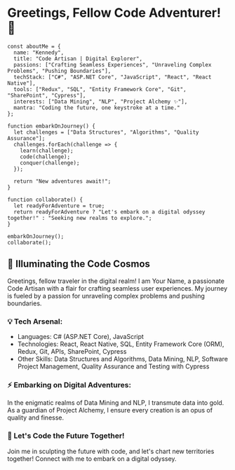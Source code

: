 
# Greetings, Fellow Code Adventurer! 🚀

```
const aboutMe = {
  name: "Kennedy",
  title: "Code Artisan | Digital Explorer",
  passions: ["Crafting Seamless Experiences", "Unraveling Complex Problems", "Pushing Boundaries"],
  techStack: ["C#", "ASP.NET Core", "JavaScript", "React", "React Native"],
  tools: ["Redux", "SQL", "Entity Framework Core", "Git", "SharePoint", "Cypress"],
  interests: ["Data Mining", "NLP", "Project Alchemy ✨"],
  mantra: "Coding the future, one keystroke at a time."
};

function embarkOnJourney() {
  let challenges = ["Data Structures", "Algorithms", "Quality Assurance"];
  challenges.forEach(challenge => {
    learn(challenge);
    code(challenge);
    conquer(challenge);
  });

  return "New adventures await!";
}

function collaborate() {
  let readyForAdventure = true;
  return readyForAdventure ? "Let's embark on a digital odyssey together!" : "Seeking new realms to explore.";
}

embarkOnJourney();
collaborate();
```

## 🌟 Illuminating the Code Cosmos

Greetings, fellow traveler in the digital realm! I am Your Name, a passionate Code Artisan with a flair for crafting seamless user experiences. My journey is fueled by a passion for unraveling complex problems and pushing boundaries.

### 💡 Tech Arsenal:

- Languages: C# (ASP.NET Core), JavaScript
- Technologies: React, React Native, SQL, Entity Framework Core (ORM), Redux, Git, APIs, SharePoint, Cypress
- Other Skills: Data Structures and Algorithms, Data Mining, NLP, Software Project Management, Quality Assurance and Testing with Cypress

### ⚡️ Embarking on Digital Adventures:

In the enigmatic realms of Data Mining and NLP, I transmute data into gold. As a guardian of Project Alchemy, I ensure every creation is an opus of quality and finesse.

### 🚀 Let's Code the Future Together!

Join me in sculpting the future with code, and let's chart new territories together! Connect with me to embark on a digital odyssey.

